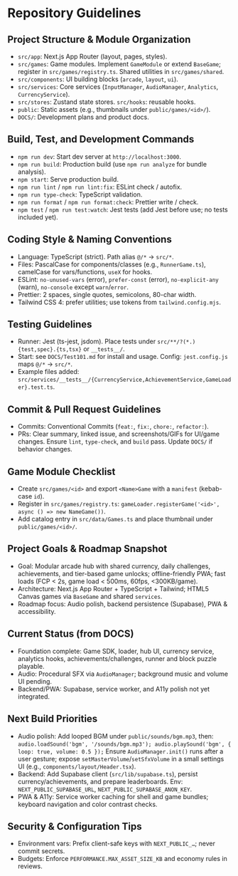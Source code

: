 # Repository Guidelines

## Project Structure & Module Organization
- `src/app`: Next.js App Router (layout, pages, styles).
- `src/games`: Game modules. Implement `GameModule` or extend `BaseGame`; register in `src/games/registry.ts`. Shared utilities in `src/games/shared`.
- `src/components`: UI building blocks (`arcade`, `layout`, `ui`).
- `src/services`: Core services (`InputManager`, `AudioManager`, `Analytics`, `CurrencyService`).
- `src/stores`: Zustand state stores.  `src/hooks`: reusable hooks.
- `public`: Static assets (e.g., thumbnails under `public/games/<id>/`).
- `DOCS/`: Development plans and product docs.

## Build, Test, and Development Commands
- `npm run dev`: Start dev server at `http://localhost:3000`.
- `npm run build`: Production build (use `npm run analyze` for bundle analysis).
- `npm start`: Serve production build.
- `npm run lint` / `npm run lint:fix`: ESLint check / autofix.
- `npm run type-check`: TypeScript validation.
- `npm run format` / `npm run format:check`: Prettier write / check.
- `npm test` / `npm run test:watch`: Jest tests (add Jest before use; no tests included yet).

## Coding Style & Naming Conventions
- Language: TypeScript (strict). Path alias `@/*` → `src/*`.
- Files: PascalCase for components/classes (e.g., `RunnerGame.ts`), camelCase for vars/functions, `useX` for hooks.
- ESLint: `no-unused-vars` (error), `prefer-const` (error), `no-explicit-any` (warn), `no-console` except `warn`/`error`.
- Prettier: 2 spaces, single quotes, semicolons, 80-char width.
- Tailwind CSS 4: prefer utilities; use tokens from `tailwind.config.mjs`.

## Testing Guidelines
- Runner: Jest (ts-jest, jsdom). Place tests under `src/**/?(*.){test,spec}.{ts,tsx}` or `__tests__/`.
- Start: see `DOCS/Test101.md` for install and usage. Config: `jest.config.js` maps `@/*` → `src/*`.
- Example files added: `src/services/__tests__/{CurrencyService,AchievementService,GameLoader}.test.ts`.

## Commit & Pull Request Guidelines
- Commits: Conventional Commits (`feat:`, `fix:`, `chore:`, `refactor:`).
- PRs: Clear summary, linked issue, and screenshots/GIFs for UI/game changes. Ensure `lint`, `type-check`, and `build` pass. Update `DOCS/` if behavior changes.

## Game Module Checklist
- Create `src/games/<id>` and export `<Name>Game` with a `manifest` (kebab-case `id`).
- Register in `src/games/registry.ts`:
  `gameLoader.registerGame('<id>', async () => new NameGame())`.
- Add catalog entry in `src/data/Games.ts` and place thumbnail under `public/games/<id>/`.

## Project Goals & Roadmap Snapshot
- Goal: Modular arcade hub with shared currency, daily challenges, achievements, and tier-based game unlocks; offline-friendly PWA; fast loads (FCP < 2s, game load < 500ms, 60fps, <300KB/game).
- Architecture: Next.js App Router + TypeScript + Tailwind; HTML5 Canvas games via `BaseGame` and shared `services`.
- Roadmap focus: Audio polish, backend persistence (Supabase), PWA & accessibility.

## Current Status (from DOCS)
- Foundation complete: Game SDK, loader, hub UI, currency service, analytics hooks, achievements/challenges, runner and block puzzle playable.
- Audio: Procedural SFX via `AudioManager`; background music and volume UI pending.
- Backend/PWA: Supabase, service worker, and A11y polish not yet integrated.

## Next Build Priorities
- Audio polish: Add looped BGM under `public/sounds/bgm.mp3`, then:
  `audio.loadSound('bgm', '/sounds/bgm.mp3'); audio.playSound('bgm', { loop: true, volume: 0.5 });` Ensure `AudioManager.init()` runs after a user gesture; expose `setMasterVolume`/`setSfxVolume` in a small settings UI (e.g., `components/layout/Header.tsx`).
- Backend: Add Supabase client (`src/lib/supabase.ts`), persist currency/achievements, and prepare leaderboards. Env: `NEXT_PUBLIC_SUPABASE_URL`, `NEXT_PUBLIC_SUPABASE_ANON_KEY`.
- PWA & A11y: Service worker caching for shell and game bundles; keyboard navigation and color contrast checks.

## Security & Configuration Tips
- Environment vars: Prefix client-safe keys with `NEXT_PUBLIC_…`; never commit secrets.
- Budgets: Enforce `PERFORMANCE.MAX_ASSET_SIZE_KB` and economy rules in reviews.

